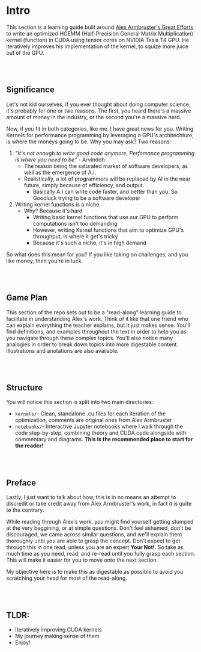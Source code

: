 # Intro
This section is a learning guide built around [Alex Armbruster's Great Efforts](https://alexarmbr.github.io/2024/08/10/How-To-Write-A-Fast-Matrix-Multiplication-From-Scratch-With-Tensor-Cores.html#introduction) to write an optimized HGEMM (Half-Precision General Matrix Multiplication) kernel (function) in CUDA using tensor cores on NVIDIA Tesla T4 GPU. He iteratively improves his implementation of the kernel, to squize more juice out of the GPU.

<br><br>
## Significance
Let's not kid ourselves, if you ever thought about doing computer science, it's probably for one or two reasons. The first, you heard there's a massive amount of money in the industry, or the second you're a massive nerd.

Now, if you fit in both categories, like me, I have great news for you. Writing Kernels for performance programming by leveraging a GPU's architechture, is where the moneys going to be. Why you may ask? 
Two reasons:
1. *"It's not enough to write good code anymore, Perfomance programming is where you need to be"* - Arvinddh
    - The reason being the saturated market of software developers, as well as the emergence of A.I.
    - Realistically, a lot of programmers will be replaced by AI in the near future, simply because of efficiency, and output.
        - Basically A.I can write code faster, and better than you. So Goodluck trying to be a software developer
2. Writing kernel functions is a niche
    - Why? Because it's hard
        - Writing basic kernel functions that use our GPU to perform computations isn't too demanding
        - However, writing Kernel functions that aim to optimize GPU's throughput, is where it get's tricky
        - Because it's such a niche, it's in high demand

So what does this mean for you? If you like taking on challenges, and you like money, then you're in luck.

<br><br>
## Game Plan
This section of the repo sets out to be a "read-along" learning guide to facilitate in understanding Alex's work. Think of it like that one friend who can explain everything the teacher explains, but it just makes sense. You'll find definitions, and examples throughout the text in order to help you as you navigate through these complex topics. You'll also notice many analogies in order to break down topics into more digestable content. Illustrations and anotations are also available. 

<br><br>
## Structure
You will notice this section is split into two main directories:
- `kernels/`- Clean, standalone .cu files for each iteration of the optimization, comments are original ones from Alex Armbruster
 - `notebooks/`- Interactive Jupyter notebooks where I walk through the code step-by-step, combining theory and CUDA code alongside with commentary and diagrams. **This is the recommended place to start for the reader!**


<br><br>
## Preface
Lastly, I just want to talk about how, this is in no means an attempt to discredit or take credit away from Alex Armbruster's work, in fact it is quite to the contrary.

While reading through Alex's work, you might find yourself getting stumped at the very beggining, or at simple questions. Don't feel ashamed, don't be discouraged, we came across similar questions, and we'll explain them thoroughly until you are able to grasp the concept. Don't expect to get through this in one read, unless you are an expert **Your Not!**. So take as much time as you need, read, and re-read until you fully grasp each section. This will make it easier for you to move onto the next section.

My objective here is to make this as digestable as possible to avoid you scratching your head for most of the read-along.

<br><br>
## TLDR:
- Iteratively improving CUDA kernels
- My journey making sense of them
- Enjoy!